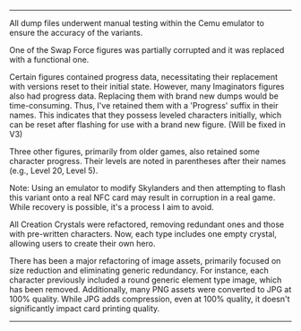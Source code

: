 -------------------------------------------------------------------------------------------------------

All dump files underwent manual testing within the Cemu emulator to ensure the accuracy of the variants.

One of the Swap Force figures was partially corrupted and it was replaced with a functional one.

Certain figures contained progress data, necessitating their replacement with versions reset to their initial state. However, many Imaginators figures also had progress data. Replacing them with brand new dumps would be time-consuming. Thus, I've retained them with a 'Progress' suffix in their names. This indicates that they possess leveled characters initially, which can be reset after flashing for use with a brand new figure. (Will be fixed in V3)

Three other figures, primarily from older games, also retained some character progress. Their levels are noted in parentheses after their names (e.g., Level 20, Level 5).

Note: Using an emulator to modify Skylanders and then attempting to flash this variant onto a real NFC card may result in corruption in a real game. While recovery is possible, it's a process I aim to avoid. 

All Creation Crystals were refactored, removing redundant ones and those with pre-written characters. Now, each type includes one empty crystal, allowing users to create their own hero.

There has been a major refactoring of image assets, primarily focused on size reduction and eliminating generic redundancy. For instance, each character previously included a round generic element type image, which has been removed. Additionally, many PNG assets were converted to JPG at 100% quality. While JPG adds compression, even at 100% quality, it doesn't significantly impact card printing quality.

-------------------------------------------------------------------------------------------------------